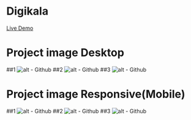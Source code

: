 # Digikala
[Live Demo](https://gnmdigikala.netlify.app/)

# Project image Desktop
##1
![alt - Github](https://s6.uupload.ir/files/1_oa9r.png)
##2
![alt - Github](https://s6.uupload.ir/files/2_b6z5.png)
##3
![alt - Github](https://s6.uupload.ir/files/3_5t1i.png)

# Project image Responsive(Mobile)
##1
![alt - Github](https://s6.uupload.ir/files/4_07oi.png)
##2
![alt - Github](https://s6.uupload.ir/files/5_h6n3.png)
##3
![alt - Github](https://s6.uupload.ir/files/6_pbgc.png)
